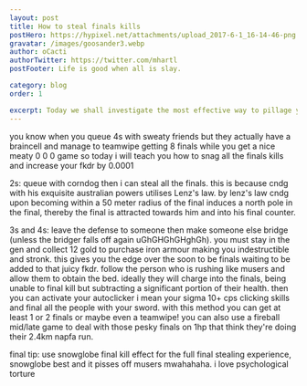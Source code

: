```yaml
---
layout: post
title: How to steal finals kills
postHero: https://hypixel.net/attachments/upload_2017-6-1_16-14-46-png.2331114/
gravatar: /images/goosander3.webp
author: oCacti
authorTwitter: https://twitter.com/mhartl
postFooter: Life is good when all is slay.

category: blog
order: 1

excerpt: Today we shall investigate the most effective way to pillage your teammates' final kills. Our special guest Grandmaster oCacti elucidates the various methodologies to magnify your FKDR exponentially through the fullest utilisation of your teammates.
---
```


you know when you queue 4s with sweaty friends but they actually have a braincell and manage to teamwipe getting 8 finals while you get a nice meaty 0 0 0 game so today i will teach you how to snag all the finals kills and increase your fkdr by 0.0001

2s: queue with corndog then i can steal all the finals. this is because cndg with his exquisite australian powers utilises Lenz's law. by lenz's law cndg upon becoming within a 50 meter radius of the final induces a north pole in the final, thereby the final is attracted towards him and into his final counter. 

3s and 4s: leave the defense to someone then make someone else bridge (unless the bridger falls off again uGhGHGhGHghGh). you must stay in the gen and collect 12 gold to purchase iron armour making you indestructible and stronk. this gives you the edge over the soon to be finals waiting to be added to that juicy fkdr. follow the person who is rushing like musers and allow them to obtain the bed. ideally they will charge into the finals, being unable to final kill but subtracting a significant portion of their health. then you can activate your autoclicker i mean your sigma 10+ cps clicking skills and final all the people with your sword. with this method you can get at least 1 or 2 finals or maybe even a teamwipe! you can also use a fireball mid/late game to deal with those pesky finals on 1hp that think they're doing their 2.4km napfa run.

final tip: use snowglobe final kill effect for the full final stealing experience, snowglobe best and it pisses off musers mwahahaha.
i love psychological torture